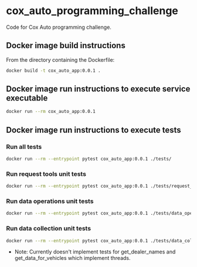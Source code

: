 # cox_auto_programming_challenge
Code for Cox Auto programming challenge.

## Docker image build instructions 
From the directory containing the Dockerfile:
```Bash
docker build -t cox_auto_app:0.0.1 .
```

## Docker image run instructions to execute service executable
```Bash
docker run --rm cox_auto_app:0.0.1
```

## Docker image run instructions to execute tests
### Run all tests
```Bash
docker run --rm --entrypoint pytest cox_auto_app:0.0.1 ./tests/
```

### Run request tools unit tests
```Bash
docker run --rm --entrypoint pytest cox_auto_app:0.0.1 ./tests/request_tools_test.py
```

### Run data operations unit tests
```Bash
docker run --rm --entrypoint pytest cox_auto_app:0.0.1 ./tests/data_operations_test.py
```

### Run data collection unit tests
```Bash
docker run --rm --entrypoint pytest cox_auto_app:0.0.1 ./tests/data_collection_test.py
```
* Note: Currently doesn't implement tests for get_dealer_names and get_data_for_vehicles
        which implement threads.
